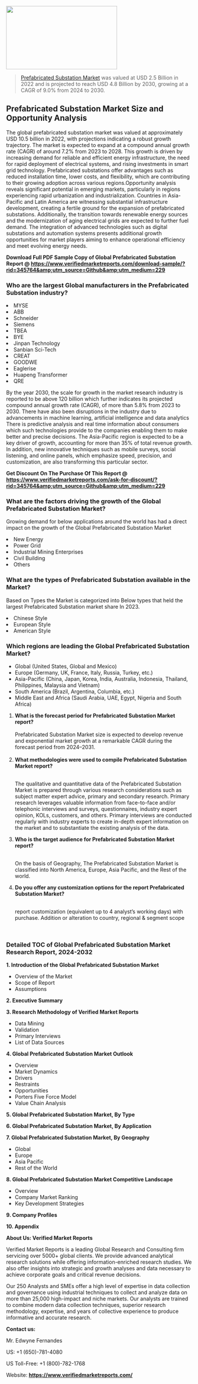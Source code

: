 <img src="https://ffe5etoiles.com/wp-content/uploads/2024/12/MST1-300x171.png" alt="" width="300" height="171" class="alignnone size-medium wp-image-20088" /><blockquote><p><p><a href="https://www.verifiedmarketreports.com/download-sample/?rid=345764&utm_source=Github&utm_medium=229" target="_blank">Prefabricated Substation Market</a> was valued at USD 2.5 Billion in 2022 and is projected to reach USD 4.8 Billion by 2030, growing at a CAGR of 9.0% from 2024 to 2030.</p></blockquote><p><h2>Prefabricated Substation Market Size and Opportunity Analysis</h2>The global prefabricated substation market was valued at approximately USD 10.5 billion in 2022, with projections indicating a robust growth trajectory. The market is expected to expand at a compound annual growth rate (CAGR) of around 7.2% from 2023 to 2028. This growth is driven by increasing demand for reliable and efficient energy infrastructure, the need for rapid deployment of electrical systems, and rising investments in smart grid technology. Prefabricated substations offer advantages such as reduced installation time, lower costs, and flexibility, which are contributing to their growing adoption across various regions.Opportunity analysis reveals significant potential in emerging markets, particularly in regions experiencing rapid urbanization and industrialization. Countries in Asia-Pacific and Latin America are witnessing substantial infrastructure development, creating a fertile ground for the expansion of prefabricated substations. Additionally, the transition towards renewable energy sources and the modernization of aging electrical grids are expected to further fuel demand. The integration of advanced technologies such as digital substations and automation systems presents additional growth opportunities for market players aiming to enhance operational efficiency and meet evolving energy needs.</p><p class=""><strong>Download Full PDF Sample Copy of Global Prefabricated Substation Report @ <a href="https://www.verifiedmarketreports.com/download-sample/?rid=345764&amp;utm_source=Github&amp;utm_medium=229" target="_blank">https://www.verifiedmarketreports.com/download-sample/?rid=345764&amp;utm_source=Github&amp;utm_medium=229</a></strong></p><h3 id="" class="">Who are the largest Global manufacturers in the Prefabricated Substation industry?</h3><p><li>MYSE</li><li> ABB</li><li> Schneider</li><li> Siemens</li><li> TBEA</li><li> BYE</li><li> Jinpan Technology</li><li> Sanbian Sci-Tech</li><li> CREAT</li><li> GOODWE</li><li> Eaglerise</li><li> Huapeng Transformer</li><li> QRE</li></p><div class=""><div class="" dir="" data-message-author-role="" data-message-id="" data-message-model-slug=""><div class=""><div class=""><div class=""><div class="" dir="" data-message-author-role="" data-message-id="" data-message-model-slug=""><div class=""><div class=""><p>By the year 2030, the scale for growth in the market research industry is reported to be above 120 billion which further indicates its projected compound annual growth rate (CAGR), of more than 5.8% from 2023 to 2030. There have also been disruptions in the industry due to advancements in machine learning, artificial intelligence and data analytics There is predictive analysis and real time information about consumers which such technologies provide to the companies enabling them to make better and precise decisions. The Asia-Pacific region is expected to be a key driver of growth, accounting for more than 35% of total revenue growth. In addition, new innovative techniques such as mobile surveys, social listening, and online panels, which emphasize speed, precision, and customization, are also transforming this particular sector.</p><p><strong>Get Discount On The Purchase Of This Report @&nbsp; <a href="https://www.verifiedmarketreports.com/ask-for-discount/?rid=345764&amp;utm_source=Github&amp;utm_medium=229" target="_blank">https://www.verifiedmarketreports.com/ask-for-discount/?rid=345764&amp;utm_source=Github&amp;utm_medium=229</a></strong></p></div></div></div></div></div></div></div></div><h3 id="" class="">What are the factors driving the growth of the Global Prefabricated Substation Market?</h3><p id="" class="">Growing demand for below applications around the world has had a direct impact on the growth of the Global Prefabricated Substation Market</p><p id="" class=""><li>New Energy</li><li> Power Grid</li><li> Industrial Mining Enterprises</li><li> Civil Building</li><li> Others</li></p><h3 id="" class="">What are the types of Prefabricated Substation available in the Market?</h3><p id="" class="">Based on Types the Market is categorized into Below types that held the largest Prefabricated Substation market share In 2023.</p><p id="" class=""><li>Chinese Style</li><li> European Style</li><li> American Style</li></p><h3 id="" class="">Which regions are leading the Global Prefabricated Substation Market?</h3><ul><li>Global (United States, Global and Mexico)</li><li>Europe (Germany, UK, France, Italy, Russia, Turkey, etc.)</li><li>Asia-Pacific (China, Japan, Korea, India, Australia, Indonesia, Thailand, Philippines, Malaysia and Vietnam)</li><li>South America (Brazil, Argentina, Columbia, etc.)</li><li>Middle East and Africa (Saudi Arabia, UAE, Egypt, Nigeria and South Africa)</li></ul><p><ol><li><strong>What is the forecast period for Prefabricated Substation Market report?<br /></strong><br /><span data-sheets-root="1" data-sheets-value="{&quot;1&quot;:2,&quot;2&quot;:&quot;XXXX size is expected to develop revenue and exponential market growth at a remarkable CAGR during the forecast period from 2024&ndash;2030.&quot;}" data-sheets-userformat="{&quot;2&quot;:12674,&quot;4&quot;:{&quot;1&quot;:2,&quot;2&quot;:16776960},&quot;10&quot;:2,&quot;11&quot;:0,&quot;15&quot;:&quot;Arial&quot;,&quot;16&quot;:12}">Prefabricated Substation Market size is expected to develop revenue and exponential market growth at a remarkable CAGR during the forecast period from 2024&ndash;2031.</span><br /><br /></li><li><strong>What methodologies were used to compile Prefabricated Substation Market report?<br /><br /></strong><p>The qualitative and quantitative data of the&nbsp;Prefabricated Substation Market is prepared through various research considerations such as subject matter expert advice, primary and secondary research. Primary research leverages valuable information from face-to-face and/or telephonic interviews and surveys, questionnaires, industry expert opinion, KOLs, customers, and others. Primary interviews are conducted regularly with industry experts to create in-depth expert information on the market and to substantiate the existing analysis of the data.&nbsp;</p></li><li><strong>Who is the target audience for Prefabricated Substation Market report?<br /><br /></strong><p>On the basis of Geography, The&nbsp;Prefabricated Substation Market is classified into North America, Europe, Asia Pacific, and the Rest of the world.</p></li><li><strong>Do you offer any customization options for the report Prefabricated Substation Market?<br /><br /></strong><p>report customization (equivalent up to 4 analyst&rsquo;s working days) with purchase. Addition or alteration to country, regional &amp; segment scope</p><p>&nbsp;</p></li></ol></p><h3 id="" class="">Detailed TOC of Global Prefabricated Substation Market Research Report, 2024-2032</h3><p id="" class=""><strong>1. Introduction of the Global Prefabricated Substation Market</strong></p><ul><li>Overview of the Market</li><li>Scope of Report</li><li>Assumptions</li></ul><p id="" class=""><strong>2. Executive Summary</strong></p><p id="" class=""><strong>3. Research Methodology of&nbsp;Verified Market Reports</strong></p><ul><li>Data Mining</li><li>Validation</li><li>Primary Interviews</li><li>List of Data Sources</li></ul><p id="" class=""><strong>4. Global Prefabricated Substation Market Outlook</strong></p><ul><li>Overview</li><li>Market Dynamics</li><li>Drivers</li><li>Restraints</li><li>Opportunities</li><li>Porters Five Force Model</li><li>Value Chain Analysis</li></ul><p id="" class=""><strong>5. Global Prefabricated Substation Market, By&nbsp;Type</strong></p><p id="" class=""><strong>6. Global Prefabricated Substation Market, By Application</strong></p><p id="" class=""><strong>7. Global Prefabricated Substation Market, By Geography</strong></p><ul><li>Global</li><li>Europe</li><li>Asia Pacific</li><li>Rest of the World</li></ul><p id="" class=""><strong>8. Global Prefabricated Substation Market Competitive Landscape</strong></p><ul><li>Overview</li><li>Company Market Ranking</li><li>Key Development Strategies</li></ul><p id="" class=""><strong>9. Company Profiles</strong></p><p id="" class=""><strong>10. Appendix</strong></p><p id="" class=""><strong>About Us: Verified Market Reports</strong></p><p id="" class="">Verified Market Reports is a leading Global Research and Consulting firm servicing over 5000+ global clients. We provide advanced analytical research solutions while offering information-enriched research studies. We also offer insights into strategic and growth analyses and data necessary to achieve corporate goals and critical revenue decisions.</p><p id="" class="">Our 250 Analysts and SMEs offer a high level of expertise in data collection and governance using industrial techniques to collect and analyze data on more than 25,000 high-impact and niche markets. Our analysts are trained to combine modern data collection techniques, superior research methodology, expertise, and years of collective experience to produce informative and accurate research.</p><p id="" class=""><strong>Contact us:</strong></p><p id="" class="">Mr. Edwyne Fernandes</p><p id="" class="">US: +1 (650)-781-4080</p><p id="" class="">US Toll-Free: +1 (800)-782-1768</p><p id="" class="">Website: <a target="" data-test-app-aware-link=""><strong>https://www.verifiedmarketreports.com/</strong></a></p>
